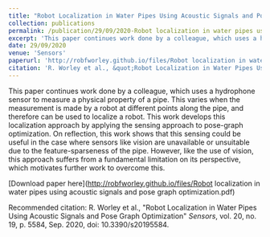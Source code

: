 ```yaml
---
title: "Robot Localization in Water Pipes Using Acoustic Signals and Pose Graph Optimization"
collection: publications
permalink: /publication/29/09/2020-Robot localization in water pipes using acoustic signals and pose graph optimization
excerpt: 'This paper continues work done by a colleague, which uses a hydrophone sensor to measure a physical property of a pipe. This varies when the measurement is made by a robot at different points along the pipe, and therefore can be used to localize a robot. This work develops this localization approach by applying the sensing approach to pose-graph optimization. On reflection, this work shows that this sensing could be useful in the case where sensors like vision are unavailable or unsuitable due to the feature-sparseness of the pipe. However, like the use of vision, this approach suffers from a fundamental limitation on its perspective, which motivates further work to overcome this.'
date: 29/09/2020
venue: 'Sensors'
paperurl: 'http://robfworley.github.io/files/Robot localization in water pipes using acoustic signals and pose graph optimization.pdf'
citation: 'R. Worley et al., &quot;Robot Localization in Water Pipes Using Acoustic Signals and Pose Graph Optimization&quot; <i>Sensors</i>, vol. 20, no. 19, p. 5584, Sep. 2020, doi: 10.3390/s20195584.'
---
```

This paper continues work done by a colleague, which uses a hydrophone sensor to measure a physical property of a pipe. This varies when the measurement is made by a robot at different points along the pipe, and therefore can be used to localize a robot. This work develops this localization approach by applying the sensing approach to pose-graph optimization. On reflection, this work shows that this sensing could be useful in the case where sensors like vision are unavailable or unsuitable due to the feature-sparseness of the pipe. However, like the use of vision, this approach suffers from a fundamental limitation on its perspective, which motivates further work to overcome this.

[Download paper here](http://robfworley.github.io/files/Robot localization in water pipes using acoustic signals and pose graph optimization.pdf)

Recommended citation: R. Worley et al., "Robot Localization in Water Pipes Using Acoustic Signals and Pose Graph Optimization" <i>Sensors</i>, vol. 20, no. 19, p. 5584, Sep. 2020, doi: 10.3390/s20195584.